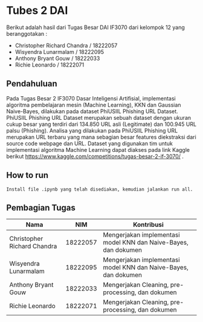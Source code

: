 
# Tubes 2 DAI

Berikut adalah hasil dari Tugas Besar DAI IF3070 dari kelompok 12 yang beranggotakan : 
- Christopher Richard Chandra / 18222057
- Wisyendra Lunarmalam / 18222095
- Anthony Bryant Gouw / 18222033
- Richie Leonardo / 18222071


## Pendahuluan
Pada Tugas Besar 2 IF3070 Dasar Inteligensi Artifisial, implementasi algoritma pembelajaran mesin (Machine Learning), KKN dan Gaussian Naive-Bayes, dilakukan pada dataset PhiUSIIL Phishing URL Dataset. PhiUSIIL Phishing URL Dataset merupakan sebuah dataset dengan ukuran cukup besar yang terdiri dari 134.850 URL asli (Legitimate) dan 100.945 URL palsu (Phishing). Analisa yang dilakukan pada PhiUSIIL Phishing URL merupakan URL terbaru yang mana sebagian besar features diekstraksi dari source code webpage dan URL. Dataset yang digunakan tim untuk implementasi algoritma Machine Learning dapat  diakses pada link Kaggle berikut https://www.kaggle.com/competitions/tugas-besar-2-if-3070/ .

## How to run

```
Install file .ipynb yang telah disediakan, kemudian jalankan run all.
```


## Pembagian Tugas

| Nama                      | NIM       | Kontribusi                                    |
|---------------------------|-----------|----------------------------------------------|
| Christopher Richard Chandra | 18222057 | Mengerjakan implementasi model KNN dan Naive-Bayes, dan dokumen|
| Wisyendra Lunarmalam      | 18222095  | Mengerjakan implementasi model KNN dan Naive-Bayes, dan dokumen |
| Anthony Bryant Gouw       | 18222033  | Mengerjakan Cleaning, pre-processing, dan dokumen |
| Richie Leonardo           | 18222071  | Mengerjakan Cleaning, pre-processing, dan dokumen |



